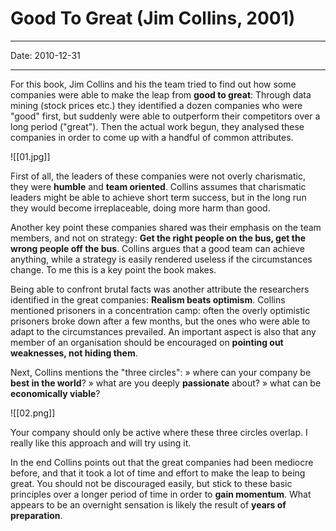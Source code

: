 # Good To Great (Jim Collins, 2001)

----

Date: 2010-12-31

----

For this book, Jim Collins and his the team tried to find out how some companies were able to make the leap from **good to great**: Through data mining (stock prices etc.) they identified a dozen companies who were "good" first, but suddenly were able to outperform their competitors over a long period ("great"). Then the actual work begun, they analysed these companies in order to come up with a handful of common attributes.

![[01.jpg]]

First of all, the leaders of these companies were not overly charismatic, they were **humble** and **team oriented**. Collins assumes that charismatic leaders might be able to achieve short term success, but in the long run they would become irreplaceable, doing more harm than good.

Another key point these companies shared was their emphasis on the team members, and not on strategy: **Get the right people on the bus, get the wrong people off the bus**. Collins argues that a good team can achieve anything, while a strategy is easily rendered useless if the circumstances change. To me this is a key point the book makes.

Being able to confront brutal facts was another attribute the researchers identified in the great companies: **Realism beats optimism**. Collins mentioned prisoners in a concentration camp: often the overly optimistic prisoners broke down after a few months, but the ones who were able to adapt to the circumstances prevailed. An important aspect is also that any member of an organisation should be encouraged on **pointing out weaknesses, not hiding them**.

Next, Collins mentions the "three circles":
&raquo; where can your company be **best in the world**?
&raquo; what are you deeply **passionate** about?
&raquo; what can be **economically viable**?

![[02.png]]

Your company should only be active where these three circles overlap. I really like this approach and will try using it.

In the end Collins points out that the great companies had been mediocre before, and that it took a lot of time and effort to make the leap to being great. You should not be discouraged easily, but stick to these basic principles over a longer period of time in order to **gain momentum**. What appears to be an overnight sensation is likely the result of **years of preparation**.
